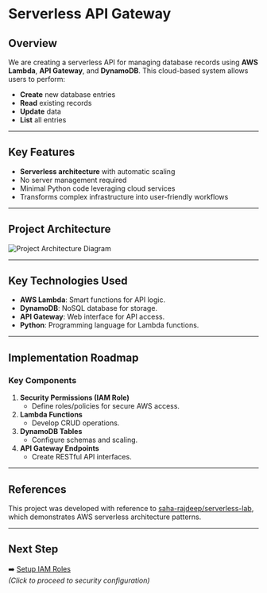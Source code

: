 # Serverless API Gateway

## Overview  
We are creating a serverless API for managing database records using **AWS Lambda**, **API Gateway**, and **DynamoDB**. This cloud-based system allows users to perform:  
- **Create** new database entries  
- **Read** existing records  
- **Update** data  
- **List** all entries  

---

## Key Features  
- **Serverless architecture** with automatic scaling  
- No server management required  
- Minimal Python code leveraging cloud services  
- Transforms complex infrastructure into user-friendly workflows  

---

## Project Architecture  
![Project Architecture Diagram](https://github.com/user-attachments/assets/fea17bdb-98b1-4bd5-9358-336231e158a0)  

---

## Key Technologies Used  
- **AWS Lambda**: Smart functions for API logic.  
- **DynamoDB**: NoSQL database for storage.  
- **API Gateway**: Web interface for API access.  
- **Python**: Programming language for Lambda functions.  

---

## Implementation Roadmap  
### Key Components  
1. **Security Permissions (IAM Role)**  
   - Define roles/policies for secure AWS access.  
2. **Lambda Functions**  
   - Develop CRUD operations.  
3. **DynamoDB Tables**  
   - Configure schemas and scaling.  
4. **API Gateway Endpoints**  
   - Create RESTful API interfaces.  

---

## References  
This project was developed with reference to [saha-rajdeep/serverless-lab](https://github.com/saha-rajdeep/serverless-lab.git), which demonstrates AWS serverless architecture patterns.  

---

## Next Step  
➡️ [Setup IAM Roles](iam-roles-setup.md)  
*(Click to proceed to security configuration)*  
